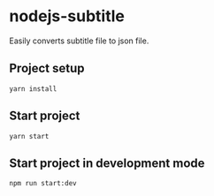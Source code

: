 # nodejs-subtitle

Easily converts subtitle file to json file.

## Project setup

```
yarn install
```

## Start project

```
yarn start
```

## Start project in development mode

```
npm run start:dev
```
